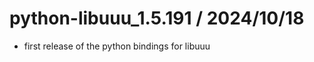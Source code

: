 python-libuuu_1.5.191 / 2024/10/18
==================================

  * first release of the python bindings for libuuu
